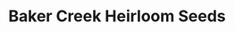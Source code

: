 ---
title: "Baker Creek Heirloom Seeds"
url: /mansfield/baker-creek-heirloom-seeds/
shop: agrarian
---